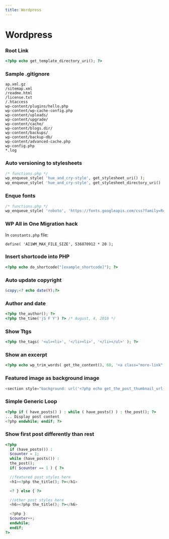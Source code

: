```yaml
---
title: Wordpress
---
```


# Wordpress

### Root Link
``` php
<?php echo get_template_directory_uri(); ?>
```

### Sample .gitignore
``` code
ap.xml.gz
/sitemap.xml
/readme.html
/license.txt
/.htaccess
wp-content/plugins/hello.php
wp-content/wp-cache-config.php
wp-content/uploads/
wp-content/upgrade/
wp-content/cache/
wp-content/blogs.dir/
wp-content/backups/
wp-content/backup-db/
wp-content/advanced-cache.php
wp-config.php
*.log
```

### Auto versioning to stylesheets
``` php
/* functions.php */
wp_enqueue_style( 'hue_and_cry-style', get_stylesheet_uri() );
wp_enqueue_style( 'hue_and_cry-style', get_stylesheet_directory_uri() . '/style.css', array(), filemtime( get_stylesheet_directory() . '/style.css' ) );
```

### Enque fonts
``` php
/* functions.php */
wp_enqueue_style( 'roboto', 'https://fonts.googleapis.com/css?family=Roboto' );
```

### WP All in One Migration hack
In `constants.php` file:
``` code
define( 'AI1WM_MAX_FILE_SIZE', 536870912 * 20 );
```

### Insert shortcode into PHP
``` php
<?php echo do_shortcode("[example_shortcode]"); ?>
```

### Auto update copyright
``` php
&copy;<? echo date(Y);?>
```

### Author and date
``` php
<?php the_author(); ?>
<?php the_time('jS F Y') ?> /* August, 4, 2018 */
```

### Show Ttgs
``` php
<?php the_tags( '<ul><li>', '</li><li>', '</li></ul>' ); ?>
```

### Show an excerpt
``` php
<?php echo wp_trim_words( get_the_content(), 60, '<a class="more-link" href="'. get_permalink($post->ID) . '">...read more</a>' );?>
```

### Featured image as background image
``` php
<section style="background: url('<?php echo get_the_post_thumbnail_url( $post_id, 'large' ); ?>') no-repeat center; background-size:cover;">
```

### Simple Generic Loop
``` php
<?php if ( have_posts() ) : while ( have_posts() ) : the_post(); ?>
... Display post content
<?php endwhile; endif; ?>
```

### Show first post differently than rest
``` php
<?php
  if (have_posts()) :
  $counter = 1;
  while (have_posts()) :
  the_post();
  if( $counter == 1 ) { ?>

  //featured post styles here
  <h1><?php the_title(); ?></h1>

  <? } else { ?>

  //other post styles here
  <h6><?php the_title(); ?></h6>

  <?php }
  $counter++;
  endwhile;
  endif;
?>
```